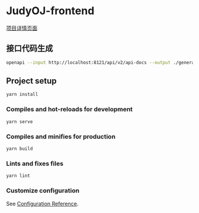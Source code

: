 # JudyOJ-frontend

[项目详情页面](https://github.com/JudyOne1/JudyOJ-backend)

## 接口代码生成
```bash
openapi --input http://localhost:8121/api/v2/api-docs --output ./generated --client axios
```

## Project setup
```
yarn install
```

### Compiles and hot-reloads for development
```
yarn serve
```

### Compiles and minifies for production
```
yarn build
```

### Lints and fixes files
```
yarn lint
```

### Customize configuration
See [Configuration Reference](https://cli.vuejs.org/config/).
